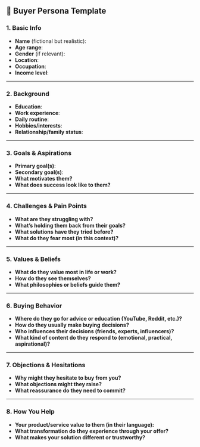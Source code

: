## 🧠 Buyer Persona Template

### 1. **Basic Info**

* **Name** (fictional but realistic):
* **Age range**:
* **Gender** (if relevant):
* **Location**:
* **Occupation**:
* **Income level**:

---

### 2. **Background**

* **Education**:
* **Work experience**:
* **Daily routine**:
* **Hobbies/interests**:
* **Relationship/family status**:

---

### 3. **Goals & Aspirations**

* **Primary goal(s)**:
* **Secondary goal(s)**:
* **What motivates them?**
* **What does success look like to them?**

---

### 4. **Challenges & Pain Points**

* **What are they struggling with?**
* **What’s holding them back from their goals?**
* **What solutions have they tried before?**
* **What do they fear most (in this context)?**

---

### 5. **Values & Beliefs**

* **What do they value most in life or work?**
* **How do they see themselves?**
* **What philosophies or beliefs guide them?**

---

### 6. **Buying Behavior**

* **Where do they go for advice or education (YouTube, Reddit, etc.)?**
* **How do they usually make buying decisions?**
* **Who influences their decisions (friends, experts, influencers)?**
* **What kind of content do they respond to (emotional, practical, aspirational)?**

---

### 7. **Objections & Hesitations**

* **Why might they hesitate to buy from you?**
* **What objections might they raise?**
* **What reassurance do they need to commit?**

---

### 8. **How You Help**

* **Your product/service value to them (in their language):**
* **What transformation do they experience through your offer?**
* **What makes your solution different or trustworthy?**

